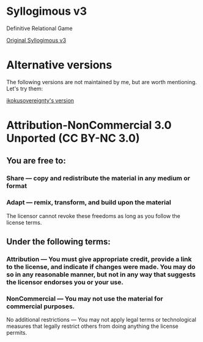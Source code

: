 # Syllogimous v3

Definitive Relational Game

[Original Syllogimous v3](https://4skinskywalker.github.io/Syllogimous-v3/)

# Alternative versions

The following versions are not maintained by me, but are worth mentioning.
Let's try them:

[ikokusovereignty's version](https://ikokusovereignty.github.io/Syllogimous-v3/)

# Attribution-NonCommercial 3.0 Unported (CC BY-NC 3.0)

## You are free to:
### Share — copy and redistribute the material in any medium or format
### Adapt — remix, transform, and build upon the material

The licensor cannot revoke these freedoms as long as you follow the license terms.

## Under the following terms:
### Attribution — You must give appropriate credit, provide a link to the license, and indicate if changes were made. You may do so in any reasonable manner, but not in any way that suggests the licensor endorses you or your use.
### NonCommercial — You may not use the material for commercial purposes.

No additional restrictions — You may not apply legal terms or technological measures that legally restrict others from doing anything the license permits.
